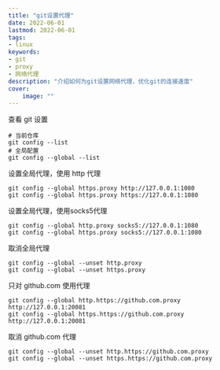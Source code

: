 ```yaml
---
title: "git设置代理" 
date: 2022-06-01
lastmod: 2022-06-01
tags: 
- linux
keywords:
- git
- proxy
- 网络代理
description: "介绍如何为git设置网络代理，优化git的连接速度" 
cover:
    image: "" 
---
```


查看 git 设置

```
# 当前仓库
git config --list
# 全局配置
git config --global --list
```

设置全局代理，使用 http 代理

```git
git config --global https.proxy http://127.0.0.1:1080
git config --global https.proxy https://127.0.0.1:1080
```

设置全局代理，使用socks5代理

```
git config --global http.proxy socks5://127.0.0.1:1080
git config --global https.proxy socks5://127.0.0.1:1080
```

取消全局代理

```
git config --global --unset http.proxy
git config --global --unset https.proxy
```

只对 github.com 使用代理

```
git config --global http.https://github.com.proxy http://127.0.0.1:20081
git config --global https.https://github.com.proxy http://127.0.0.1:20081
```

取消 github.com 代理

```
git config --global --unset http.https://github.com.proxy
git config --global --unset https.https://github.com.proxy
```

